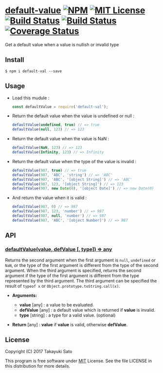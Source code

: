 [default-value][repo-url] [![NPM][npm-img]][npm-url] [![MIT License][mit-img]][mit-url] [![Build Status][travis-img]][travis-url] [![Build Status][appveyor-img]][appveyor-url] [![Coverage Status][coverage-img]][coverage-url]
===============

Get a default value when a value is nullish or invalid type

Install
-------

```
$ npm i default-val --save
```

Usage
-----

* Load this mudule :

    ```js
    const defaultValue = require('default-val');
    ```

* Return the default value when the value is undefined or null :

    ```js
    defaultValue(undefined, true) // => true
    defaultValue(null, 123) // => 123
    ```

* Return the default value when the value is NaN :

    ```js
    defaultValue(NaN, 123) // => 123
    defaultValue(Infinity, 123) // => Infinity
    ```

* Return the default value when the type of the value is invalid :

    ```js
    defaultValue(987, true) // => true
    defaultValue(987, 'ABC', 'string') // => 'ABC'
    defaultValue(987, 'ABC', '[object String]') // => 'ABC'
    defaultValue(987, 123, '[object String]') // => 123
    defaultValue(987, new Date(0), '[object Date]') // => new Date(0)
    ```

* And return the value when it is valid :

    ```js
    defaultValue(987, 0) // => 987
    defaultValue(987, 123, 'number') // => 987
    defaultValue(987, null, 'number') // => 987
    defaultValue(987, 'ABC', '[object Number]') // => 987
    ```

API
---

### <u>defaultValue(value, defValue [, type]) => any</u>

Returns the second argument when the first argument is `null`, `undefined` or `NaN`, or the type of the first argument is different from the type of the second argument.
When the third argument is specified, returns the second argument if the type of the first argument is different from the type represented by the third argument.
The third argument can be specified the result of `typeof x` or `Object.prototype.toString.call(x)`.

* **Arguments:**

    * **value** [any] : a value to be evaluated.
    * **defValue** [any] : a default value which is returned if **value** is invalid.
    * **type** [string] : a type for a valid value. (optional)

* **Return** [any] : **value** if **value** is valid, otherwise **defValue**.

License
-------

Copyright (C) 2017 Takayuki Sato

This program is free software under [MIT][mit-url] License.
See the file LICENSE in this distribution for more details.

[repo-url]: https://github.com/sttk/default-value/
[npm-img]: https://img.shields.io/badge/npm-v0.1.4-blue.svg
[npm-url]: https://www.npmjs.org/package/default-val/
[mit-img]: https://img.shields.io/badge/license-MIT-green.svg
[mit-url]: https://opensource.org/license.MIT
[travis-img]: https://travis-ci.org/sttk/default-value.svg?branch=master
[travis-url]: https://travis-ci.org/sttk/default-value
[appveyor-img]: https://ci.appveyor.com/api/projects/status/github/sttk/default-value?branch=master&svg=true
[appveyor-url]: https://ci.appveyor.com/project/sttk/default-value
[coverage-img]: https://coveralls.io/repos/github/sttk/default-value/badge.svg?branch=master
[coverage-url]: https://coveralls.io/github/sttk/default-value?branch=master

